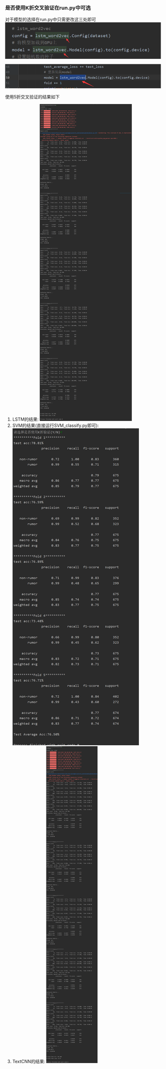### 是否使用K折交叉验证在run.py中可选  
对于模型的选择在run.py中只需更改这三处即可
![img.png](Bert_RCNN_Pytorch/dataSet/pic/pic1.png)

![img.png](Bert_RCNN_Pytorch/dataSet/pic/pic2.png)



使用5折交叉验证的结果如下 

1. LSTM的结果:
![img.png](Bert_RCNN_Pytorch/dataSet/pic/LSTM_result.png)
2. SVM的结果(直接运行SVM_classify.py即可):
![img.png](Bert_RCNN_Pytorch/dataSet/pic/SVM_result.png)
3. TextCNN的结果:
![img.png](Bert_RCNN_Pytorch/dataSet/pic/TextCNN_result.png)

